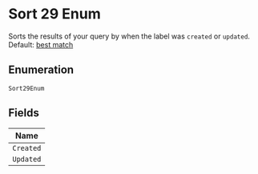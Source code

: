 
# Sort 29 Enum

Sorts the results of your query by when the label was `created` or `updated`. Default: [best match](https://docs.github.com/rest/reference/search#ranking-search-results)

## Enumeration

`Sort29Enum`

## Fields

| Name |
|  --- |
| `Created` |
| `Updated` |

